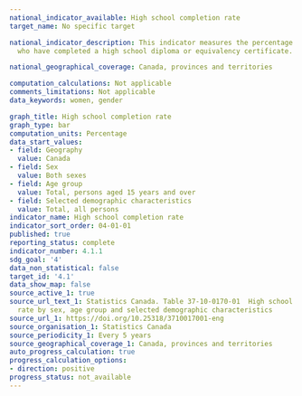 ```yaml
---
national_indicator_available: High school completion rate
target_name: No specific target

national_indicator_description: This indicator measures the percentage of persons
  who have completed a high school diploma or equivalency certificate.

national_geographical_coverage: Canada, provinces and territories

computation_calculations: Not applicable
comments_limitations: Not applicable
data_keywords: women, gender

graph_title: High school completion rate
graph_type: bar
computation_units: Percentage
data_start_values:
- field: Geography
  value: Canada
- field: Sex
  value: Both sexes
- field: Age group
  value: Total, persons aged 15 years and over
- field: Selected demographic characteristics
  value: Total, all persons
indicator_name: High school completion rate
indicator_sort_order: 04-01-01
published: true
reporting_status: complete
indicator_number: 4.1.1
sdg_goal: '4'
data_non_statistical: false
target_id: '4.1'
data_show_map: false
source_active_1: true
source_url_text_1: Statistics Canada. Table 37-10-0170-01  High school completion
  rate by sex, age group and selected demographic characteristics
source_url_1: https://doi.org/10.25318/3710017001-eng
source_organisation_1: Statistics Canada
source_periodicity_1: Every 5 years
source_geographical_coverage_1: Canada, provinces and territories
auto_progress_calculation: true
progress_calculation_options:
- direction: positive
progress_status: not_available
---
```

